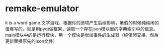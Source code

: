 # remake-emulator
it is a word game.文字游戏，根据你的选项产生后续影响，暑假的时候纯纯闲的蛋疼写的，就是用pyqt做框架，读取一个存在json模块里的字典索引中的信息。main模块中的是运行模块，另一个模块是增加事件的生成器（纯傻卵交换，然后更新替换原先的json文件）
